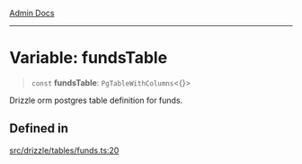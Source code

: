 [Admin Docs](/)

***

# Variable: fundsTable

> `const` **fundsTable**: `PgTableWithColumns`\<\{\}\>

Drizzle orm postgres table definition for funds.

## Defined in

[src/drizzle/tables/funds.ts:20](https://github.com/NishantSinghhhhh/talawa-api/blob/05ae6a4794762096d917a90a3af0db22b7c47392/src/drizzle/tables/funds.ts#L20)
